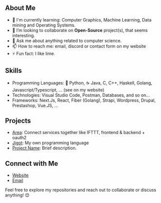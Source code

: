 ## About Me
- 🌱 I'm currently learning: Computer Graphics, Machine Learning, Data mining and Operating Systems.
- 👯 I’m looking to collaborate on **Open-Source** project(s), that seems interesting.
- 💬 Ask me about anything related to computer science.
- 📫 How to reach me: email, discord or contact form on my website
- ⚡ Fun fact: I like lime.

## Skills
- Programming Languages: 🐍 Python, ☕ Java, C, C++, Haskell, Golang, Javascript/Typescript, ... (see on my website)
- Technologies: Visual Studio Code, Postman, Databases, and so on...
- Frameworks: Next.Js, React, Fiber (Golang), Strapi, Wordpress, Drupal, Prestashop, Vue.JS, ...

## Projects
- [Area](https://github.com/limeal/area): Connect services together like IFTTT, frontend & backend + oauth2
- [Jigot](https://github.com/limeal/jigot): My own programming language
- [Project Name](link): Brief description.

## Connect with Me
- [Website](https://limeal.fr)
- [Email](contact@limeal.mozmail.com)

Feel free to explore my repositories and reach out to collaborate or discuss anything! 😊